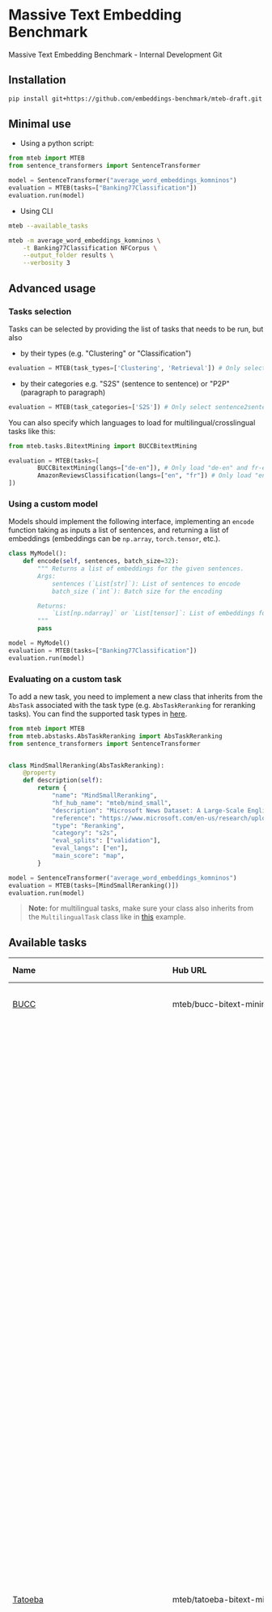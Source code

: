 # Massive Text Embedding Benchmark

Massive Text Embedding Benchmark - Internal Development Git

## Installation

```bash
pip install git+https://github.com/embeddings-benchmark/mteb-draft.git
```

## Minimal use

* Using a python script:

````python
from mteb import MTEB
from sentence_transformers import SentenceTransformer

model = SentenceTransformer("average_word_embeddings_komninos")
evaluation = MTEB(tasks=["Banking77Classification"])
evaluation.run(model)
````

* Using CLI

```bash
mteb --available_tasks

mteb -m average_word_embeddings_komninos \
    -t Banking77Classification NFCorpus \
    --output_folder results \
    --verbosity 3
```

## Advanced usage

### Tasks selection

Tasks can be selected by providing the list of tasks that needs to be run, but also

* by their types (e.g. "Clustering" or "Classification")

````python
evaluation = MTEB(task_types=['Clustering', 'Retrieval']) # Only select clustering and retrieval tasks
````

* by their categories e.g. "S2S" (sentence to sentence) or "P2P" (paragraph to paragraph)

````python
evaluation = MTEB(task_categories=['S2S']) # Only select sentence2sentence tasks
````

You can also specify which languages to load for multilingual/crosslingual tasks like this:

````python
from mteb.tasks.BitextMining import BUCCBitextMining

evaluation = MTEB(tasks=[
        BUCCBitextMining(langs=["de-en"]), # Only load "de-en" and fr-en" subsets of BUCC
        AmazonReviewsClassification(langs=["en", "fr"]) # Only load "en" and "fr" subsets of Amazon Reviews
])
````

### Using a custom model

Models should implement the following interface, implementing an `encode` function taking as inputs a list of sentences, and returning a list of embeddings (embeddings can be `np.array`, `torch.tensor`, etc.).

```python
class MyModel():
    def encode(self, sentences, batch_size=32):
        """ Returns a list of embeddings for the given sentences.
        Args:
            sentences (`List[str]`): List of sentences to encode
            batch_size (`int`): Batch size for the encoding

        Returns:
            `List[np.ndarray]` or `List[tensor]`: List of embeddings for the given sentences
        """
        pass

model = MyModel()
evaluation = MTEB(tasks=["Banking77Classification"])
evaluation.run(model)
```

### Evaluating on a custom task

To add a new task, you need to implement a new class that inherits from the `AbsTask` associated with the task type (e.g. `AbsTaskReranking` for reranking tasks). You can find the supported task types in [here](https://github.com/embeddings-benchmark/mteb-draft/tree/main/mteb/abstasks).

```python
from mteb import MTEB
from mteb.abstasks.AbsTaskReranking import AbsTaskReranking
from sentence_transformers import SentenceTransformer


class MindSmallReranking(AbsTaskReranking):
    @property
    def description(self):
        return {
            "name": "MindSmallReranking",
            "hf_hub_name": "mteb/mind_small",
            "description": "Microsoft News Dataset: A Large-Scale English Dataset for News Recommendation Research",
            "reference": "https://www.microsoft.com/en-us/research/uploads/prod/2019/03/nl4se18LinkSO.pdf",
            "type": "Reranking",
            "category": "s2s",
            "eval_splits": ["validation"],
            "eval_langs": ["en"],
            "main_score": "map",
        }

model = SentenceTransformer("average_word_embeddings_komninos")
evaluation = MTEB(tasks=[MindSmallReranking()])
evaluation.run(model)
```

> **Note:** for multilingual tasks, make sure your class also inherits from the `MultilingualTask` class like in [this](https://github.com/embeddings-benchmark/mteb-draft/blob/main/mteb/tasks/Classification/MTOPIntentClassification.py) example.

## Available tasks

| Name                                                                                                                                                                  | Hub URL                                          | Description                                                                                                                                                                                                      | Type               | Category   | Languages                                                                                                                                                                                                                                                                                                                                                                                                                                                                                                                                                                                                                                                                                                                                                                                                                                                                                                                                                                                                                                                                                                                                                                                                                                                                        |   N° Languages |
|:----------------------------------------------------------------------------------------------------------------------------------------------------------------------|:-------------------------------------------------|:-----------------------------------------------------------------------------------------------------------------------------------------------------------------------------------------------------------------|:-------------------|:-----------|:---------------------------------------------------------------------------------------------------------------------------------------------------------------------------------------------------------------------------------------------------------------------------------------------------------------------------------------------------------------------------------------------------------------------------------------------------------------------------------------------------------------------------------------------------------------------------------------------------------------------------------------------------------------------------------------------------------------------------------------------------------------------------------------------------------------------------------------------------------------------------------------------------------------------------------------------------------------------------------------------------------------------------------------------------------------------------------------------------------------------------------------------------------------------------------------------------------------------------------------------------------------------------------|---------------:|
| [BUCC](https://comparable.limsi.fr/bucc2018/bucc2018-task.html)                                                                                                       | mteb/bucc-bitext-mining                          | BUCC bitext mining dataset                                                                                                                                                                                       | BitextMining       | s2s        | ['de-en', 'fr-en', 'ru-en', 'zh-en']                                                                                                                                                                                                                                                                                                                                                                                                                                                                                                                                                                                                                                                                                                                                                                                                                                                                                                                                                                                                                                                                                                                                                                                                                                             |              4 |
| [Tatoeba](https://github.com/facebookresearch/LASER/tree/main/data/tatoeba/v1)                                                                                        | mteb/tatoeba-bitext-mining                       | 1,000 English-aligned sentence pairs for each language based on the Tatoeba corpus                                                                                                                               | BitextMining       | s2s        | ['sqi-eng', 'fry-eng', 'kur-eng', 'tur-eng', 'deu-eng', 'nld-eng', 'ron-eng', 'ang-eng', 'ido-eng', 'jav-eng', 'isl-eng', 'slv-eng', 'cym-eng', 'kaz-eng', 'est-eng', 'heb-eng', 'gla-eng', 'mar-eng', 'lat-eng', 'bel-eng', 'pms-eng', 'gle-eng', 'pes-eng', 'nob-eng', 'bul-eng', 'cbk-eng', 'hun-eng', 'uig-eng', 'rus-eng', 'spa-eng', 'hye-eng', 'tel-eng', 'afr-eng', 'mon-eng', 'arz-eng', 'hrv-eng', 'nov-eng', 'gsw-eng', 'nds-eng', 'ukr-eng', 'uzb-eng', 'lit-eng', 'ina-eng', 'lfn-eng', 'zsm-eng', 'ita-eng', 'cmn-eng', 'lvs-eng', 'glg-eng', 'ceb-eng', 'bre-eng', 'ben-eng', 'swg-eng', 'arq-eng', 'kab-eng', 'fra-eng', 'por-eng', 'tat-eng', 'oci-eng', 'pol-eng', 'war-eng', 'aze-eng', 'vie-eng', 'nno-eng', 'cha-eng', 'mhr-eng', 'dan-eng', 'ell-eng', 'amh-eng', 'pam-eng', 'hsb-eng', 'srp-eng', 'epo-eng', 'kzj-eng', 'awa-eng', 'fao-eng', 'mal-eng', 'ile-eng', 'bos-eng', 'cor-eng', 'cat-eng', 'eus-eng', 'yue-eng', 'swe-eng', 'dtp-eng', 'kat-eng', 'jpn-eng', 'csb-eng', 'xho-eng', 'orv-eng', 'ind-eng', 'tuk-eng', 'max-eng', 'swh-eng', 'hin-eng', 'dsb-eng', 'ber-eng', 'tam-eng', 'slk-eng', 'tgl-eng', 'ast-eng', 'mkd-eng', 'khm-eng', 'ces-eng', 'tzl-eng', 'urd-eng', 'ara-eng', 'kor-eng', 'yid-eng', 'fin-eng', 'tha-eng', 'wuu-eng'] |            112 |
| [AmazonCounterfactualClassification](https://arxiv.org/abs/2104.06893)                                                                                                | mteb/amazon_counterfactual                       | A collection of Amazon customer reviews annotated for counterfactual detection pair classification.                                                                                                              | Classification     | s2s        | ['en', 'de', 'en-ext', 'ja']                                                                                                                                                                                                                                                                                                                                                                                                                                                                                                                                                                                                                                                                                                                                                                                                                                                                                                                                                                                                                                                                                                                                                                                                                                                     |              4 |
| [AmazonPolarityClassification](https://dl.acm.org/doi/10.1145/2507157.2507163)                                                                                        | mteb/amazon_polarity                             | Amazon Polarity Classification Dataset.                                                                                                                                                                          | Classification     | s2s        | ['en']                                                                                                                                                                                                                                                                                                                                                                                                                                                                                                                                                                                                                                                                                                                                                                                                                                                                                                                                                                                                                                                                                                                                                                                                                                                                           |              1 |
| [AmazonReviewsClassification](https://arxiv.org/abs/2010.02573)                                                                                                       | mteb/amazon_reviews_multi                        | A collection of Amazon reviews specifically designed to aid research in multilingual text classification.                                                                                                        | Classification     | s2s        | ['en', 'de', 'es', 'fr', 'ja', 'zh']                                                                                                                                                                                                                                                                                                                                                                                                                                                                                                                                                                                                                                                                                                                                                                                                                                                                                                                                                                                                                                                                                                                                                                                                                                             |              6 |
| [Banking77Classification](https://arxiv.org/abs/2003.04807)                                                                                                           | mteb/banking77                                   | Dataset composed of online banking queries annotated with their corresponding intents.                                                                                                                           | Classification     | s2s        | ['en']                                                                                                                                                                                                                                                                                                                                                                                                                                                                                                                                                                                                                                                                                                                                                                                                                                                                                                                                                                                                                                                                                                                                                                                                                                                                           |              1 |
| [EmotionClassification](https://www.aclweb.org/anthology/D18-1404)                                                                                                    | mteb/emotion                                     | Emotion is a dataset of English Twitter messages with six basic emotions: anger, fear, joy, love, sadness, and surprise. For more detailed information please refer to the paper.                                | Classification     | s2s        | ['en']                                                                                                                                                                                                                                                                                                                                                                                                                                                                                                                                                                                                                                                                                                                                                                                                                                                                                                                                                                                                                                                                                                                                                                                                                                                                           |              1 |
| [ImdbClassification](http://www.aclweb.org/anthology/P11-1015)                                                                                                        | mteb/imdb                                        | Large Movie Review Dataset                                                                                                                                                                                       | Classification     | p2p        | ['en']                                                                                                                                                                                                                                                                                                                                                                                                                                                                                                                                                                                                                                                                                                                                                                                                                                                                                                                                                                                                                                                                                                                                                                                                                                                                           |              1 |
| [MassiveIntentClassification](https://arxiv.org/abs/2204.08582#:~:text=MASSIVE%20contains%201M%20realistic%2C%20parallel,diverse%20languages%20from%2029%20genera.)   | mteb/amazon_massive_intent                       | MASSIVE: A 1M-Example Multilingual Natural Language Understanding Dataset with 51 Typologically-Diverse Languages                                                                                                | Classification     | s2s        | ['af', 'am', 'ar', 'az', 'bn', 'cy', 'da', 'de', 'el', 'en', 'es', 'fa', 'fi', 'fr', 'he', 'hi', 'hu', 'hy', 'id', 'is', 'it', 'ja', 'jv', 'ka', 'km', 'kn', 'ko', 'lv', 'ml', 'mn', 'ms', 'my', 'nb', 'nl', 'pl', 'pt', 'ro', 'ru', 'sl', 'sq', 'sv', 'sw', 'ta', 'te', 'th', 'tl', 'tr', 'ur', 'vi', 'zh-CN', 'zh-TW']                                                                                                                                                                                                                                                                                                                                                                                                                                                                                                                                                                                                                                                                                                                                                                                                                                                                                                                                                         |             51 |
| [MassiveScenarioClassification](https://arxiv.org/abs/2204.08582#:~:text=MASSIVE%20contains%201M%20realistic%2C%20parallel,diverse%20languages%20from%2029%20genera.) | mteb/amazon_massive_scenario                     | MASSIVE: A 1M-Example Multilingual Natural Language Understanding Dataset with 51 Typologically-Diverse Languages                                                                                                | Classification     | s2s        | ['af', 'am', 'ar', 'az', 'bn', 'cy', 'da', 'de', 'el', 'en', 'es', 'fa', 'fi', 'fr', 'he', 'hi', 'hu', 'hy', 'id', 'is', 'it', 'ja', 'jv', 'ka', 'km', 'kn', 'ko', 'lv', 'ml', 'mn', 'ms', 'my', 'nb', 'nl', 'pl', 'pt', 'ro', 'ru', 'sl', 'sq', 'sv', 'sw', 'ta', 'te', 'th', 'tl', 'tr', 'ur', 'vi', 'zh-CN', 'zh-TW']                                                                                                                                                                                                                                                                                                                                                                                                                                                                                                                                                                                                                                                                                                                                                                                                                                                                                                                                                         |             51 |
| [MTOPDomainClassification](https://arxiv.org/pdf/2008.09335.pdf)                                                                                                      | mteb/mtop_domain                                 | MTOP: Multilingual Task-Oriented Semantic Parsing                                                                                                                                                                | Classification     | s2s        | ['en', 'de', 'es', 'fr', 'hi', 'th']                                                                                                                                                                                                                                                                                                                                                                                                                                                                                                                                                                                                                                                                                                                                                                                                                                                                                                                                                                                                                                                                                                                                                                                                                                             |              6 |
| [MTOPIntentClassification](https://arxiv.org/pdf/2008.09335.pdf)                                                                                                      | mteb/mtop_intent                                 | MTOP: Multilingual Task-Oriented Semantic Parsing                                                                                                                                                                | Classification     | s2s        | ['en', 'de', 'es', 'fr', 'hi', 'th']                                                                                                                                                                                                                                                                                                                                                                                                                                                                                                                                                                                                                                                                                                                                                                                                                                                                                                                                                                                                                                                                                                                                                                                                                                             |              6 |
| [ToxicConversationsClassification](https://www.kaggle.com/competitions/jigsaw-unintended-bias-in-toxicity-classification/overview)                                    | mteb/toxic_conversations_50k                     | Collection of comments from the Civil Comments platform together with annotations if the comment is toxic or not.                                                                                                | Classification     | s2s        | ['en']                                                                                                                                                                                                                                                                                                                                                                                                                                                                                                                                                                                                                                                                                                                                                                                                                                                                                                                                                                                                                                                                                                                                                                                                                                                                           |              1 |
| [TweetSentimentExtractionClassification](https://www.kaggle.com/competitions/tweet-sentiment-extraction/overview)                                                     | mteb/tweet_sentiment_extraction                  |                                                                                                                                                                                                                  | Classification     | s2s        | ['en']                                                                                                                                                                                                                                                                                                                                                                                                                                                                                                                                                                                                                                                                                                                                                                                                                                                                                                                                                                                                                                                                                                                                                                                                                                                                           |              1 |
| [ArxivClusteringP2P](https://www.kaggle.com/Cornell-University/arxiv)                                                                                                 | mteb/arxiv-clustering-p2p                        | Clustering of titles+abstract from arxiv. Clustering of 30 sets, either on the main or secondary category                                                                                                        | Clustering         | p2p        | ['en']                                                                                                                                                                                                                                                                                                                                                                                                                                                                                                                                                                                                                                                                                                                                                                                                                                                                                                                                                                                                                                                                                                                                                                                                                                                                           |              1 |
| [ArxivClusteringS2S](https://www.kaggle.com/Cornell-University/arxiv)                                                                                                 | mteb/arxiv-clustering-s2s                        | Clustering of titles from arxiv. Clustering of 30 sets, either on the main or secondary category                                                                                                                 | Clustering         | s2s        | ['en']                                                                                                                                                                                                                                                                                                                                                                                                                                                                                                                                                                                                                                                                                                                                                                                                                                                                                                                                                                                                                                                                                                                                                                                                                                                                           |              1 |
| [BiorxivClusteringP2P](https://api.biorxiv.org/)                                                                                                                      | mteb/biorxiv-clustering-p2p                      | Clustering of titles+abstract from biorxiv. Clustering of 10 sets, based on the main category.                                                                                                                   | Clustering         | p2p        | ['en']                                                                                                                                                                                                                                                                                                                                                                                                                                                                                                                                                                                                                                                                                                                                                                                                                                                                                                                                                                                                                                                                                                                                                                                                                                                                           |              1 |
| [BiorxivClusteringS2S](https://api.biorxiv.org/)                                                                                                                      | mteb/biorxiv-clustering-s2s                      | Clustering of titles from biorxiv. Clustering of 10 sets, based on the main category.                                                                                                                            | Clustering         | s2s        | ['en']                                                                                                                                                                                                                                                                                                                                                                                                                                                                                                                                                                                                                                                                                                                                                                                                                                                                                                                                                                                                                                                                                                                                                                                                                                                                           |              1 |
| [MedrxivClusteringP2P](https://api.biorxiv.org/)                                                                                                                      | mteb/medrxiv-clustering-p2p                      | Clustering of titles+abstract from medrxiv. Clustering of 10 sets, based on the main category.                                                                                                                   | Clustering         | p2p        | ['en']                                                                                                                                                                                                                                                                                                                                                                                                                                                                                                                                                                                                                                                                                                                                                                                                                                                                                                                                                                                                                                                                                                                                                                                                                                                                           |              1 |
| [MedrxivClusteringS2S](https://api.biorxiv.org/)                                                                                                                      | mteb/medrxiv-clustering-s2s                      | Clustering of titles from medrxiv. Clustering of 10 sets, based on the main category.                                                                                                                            | Clustering         | s2s        | ['en']                                                                                                                                                                                                                                                                                                                                                                                                                                                                                                                                                                                                                                                                                                                                                                                                                                                                                                                                                                                                                                                                                                                                                                                                                                                                           |              1 |
| [RedditClustering](https://arxiv.org/abs/2104.07081)                                                                                                                  | mteb/reddit-clustering                           | Clustering of titles from 199 subreddits. Clustering of 25 sets, each with 10-50 classes, and each class with 100 - 1000 sentences.                                                                              | Clustering         | s2s        | ['en']                                                                                                                                                                                                                                                                                                                                                                                                                                                                                                                                                                                                                                                                                                                                                                                                                                                                                                                                                                                                                                                                                                                                                                                                                                                                           |              1 |
| [RedditClusteringP2P](https://huggingface.co/datasets/sentence-transformers/reddit-title-body)                                                                        | mteb/reddit-clustering-p2p                       | Clustering of title+posts from reddit. Clustering of 10 sets of 50k paragraphs and 40 sets of 10k paragraphs.                                                                                                    | Clustering         | p2p        | ['en']                                                                                                                                                                                                                                                                                                                                                                                                                                                                                                                                                                                                                                                                                                                                                                                                                                                                                                                                                                                                                                                                                                                                                                                                                                                                           |              1 |
| [StackExchangeClustering](https://arxiv.org/abs/2104.07081)                                                                                                           | mteb/stackexchange-clustering                    | Clustering of titles from 121 stackexchanges. Clustering of 25 sets, each with 10-50 classes, and each class with 100 - 1000 sentences.                                                                          | Clustering         | s2s        | ['en']                                                                                                                                                                                                                                                                                                                                                                                                                                                                                                                                                                                                                                                                                                                                                                                                                                                                                                                                                                                                                                                                                                                                                                                                                                                                           |              1 |
| [StackExchangeClusteringP2P](https://huggingface.co/datasets/flax-sentence-embeddings/stackexchange_title_body_jsonl)                                                 | mteb/stackexchange-clustering-p2p                | Clustering of title+body from stackexchange. Clustering of 5 sets of 10k paragraphs and 5 sets of 5k paragraphs.                                                                                                 | Clustering         | p2p        | ['en']                                                                                                                                                                                                                                                                                                                                                                                                                                                                                                                                                                                                                                                                                                                                                                                                                                                                                                                                                                                                                                                                                                                                                                                                                                                                           |              1 |
| [TwentyNewsgroupsClustering](https://scikit-learn.org/0.19/datasets/twenty_newsgroups.html)                                                                           | mteb/twentynewsgroups-clustering                 | Clustering of the 20 Newsgroups dataset (subject only).                                                                                                                                                          | Clustering         | s2s        | ['en']                                                                                                                                                                                                                                                                                                                                                                                                                                                                                                                                                                                                                                                                                                                                                                                                                                                                                                                                                                                                                                                                                                                                                                                                                                                                           |              1 |
| [SprintDuplicateQuestions](https://www.aclweb.org/anthology/D18-1131/)                                                                                                | mteb/sprintduplicatequestions-pairclassification | Duplicate questions from the Sprint community.                                                                                                                                                                   | PairClassification | s2s        | ['en']                                                                                                                                                                                                                                                                                                                                                                                                                                                                                                                                                                                                                                                                                                                                                                                                                                                                                                                                                                                                                                                                                                                                                                                                                                                                           |              1 |
| [TwitterSemEval2015](https://alt.qcri.org/semeval2015/task1/)                                                                                                         | mteb/twittersemeval2015-pairclassification       | Paraphrase-Pairs of Tweets from the SemEval 2015 workshop.                                                                                                                                                       | PairClassification | s2s        | ['en']                                                                                                                                                                                                                                                                                                                                                                                                                                                                                                                                                                                                                                                                                                                                                                                                                                                                                                                                                                                                                                                                                                                                                                                                                                                                           |              1 |
| [TwitterURLCorpus](https://languagenet.github.io/)                                                                                                                    | mteb/twitterurlcorpus-pairclassification         | Paraphrase-Pairs of Tweets.                                                                                                                                                                                      | PairClassification | s2s        | ['en']                                                                                                                                                                                                                                                                                                                                                                                                                                                                                                                                                                                                                                                                                                                                                                                                                                                                                                                                                                                                                                                                                                                                                                                                                                                                           |              1 |
| [AskUbuntuDupQuestions](https://github.com/taolei87/askubuntu)                                                                                                        | mteb/askubuntudupquestions-reranking             | AskUbuntu Question Dataset - Questions from AskUbuntu with manual annotations marking pairs of questions as similar or non-similar                                                                               | Reranking          | s2s        | ['en']                                                                                                                                                                                                                                                                                                                                                                                                                                                                                                                                                                                                                                                                                                                                                                                                                                                                                                                                                                                                                                                                                                                                                                                                                                                                           |              1 |
| [MindSmallReranking](https://www.microsoft.com/en-us/research/uploads/prod/2019/03/nl4se18LinkSO.pdf)                                                                 | mteb/mind_small                                  | Microsoft News Dataset: A Large-Scale English Dataset for News Recommendation Research                                                                                                                           | Reranking          | s2s        | ['en']                                                                                                                                                                                                                                                                                                                                                                                                                                                                                                                                                                                                                                                                                                                                                                                                                                                                                                                                                                                                                                                                                                                                                                                                                                                                           |              1 |
| [SciDocs](https://allenai.org/data/scidocs)                                                                                                                           | mteb/scidocs-reranking                           | Ranking of related scientific papers based on their title.                                                                                                                                                       | Reranking          | s2s        | ['en']                                                                                                                                                                                                                                                                                                                                                                                                                                                                                                                                                                                                                                                                                                                                                                                                                                                                                                                                                                                                                                                                                                                                                                                                                                                                           |              1 |
| [StackOverflowDupQuestions](https://www.microsoft.com/en-us/research/uploads/prod/2019/03/nl4se18LinkSO.pdf)                                                          | mteb/stackoverflowdupquestions-reranking         | Stack Overflow Duplicate Questions Task for questions with the tags Java, JavaScript and Python                                                                                                                  | Reranking          | s2s        | ['en']                                                                                                                                                                                                                                                                                                                                                                                                                                                                                                                                                                                                                                                                                                                                                                                                                                                                                                                                                                                                                                                                                                                                                                                                                                                                           |              1 |
| [ArguAna](http://argumentation.bplaced.net/arguana/data)                                                                                                              | nan                                              | NFCorpus: A Full-Text Learning to Rank Dataset for Medical Information Retrieval                                                                                                                                 | Retrieval          | s2s        | ['en']                                                                                                                                                                                                                                                                                                                                                                                                                                                                                                                                                                                                                                                                                                                                                                                                                                                                                                                                                                                                                                                                                                                                                                                                                                                                           |              1 |
| [ClimateFEVER](https://www.sustainablefinance.uzh.ch/en/research/climate-fever.html)                                                                                  | nan                                              | CLIMATE-FEVER is a dataset adopting the FEVER methodology that consists of 1,535 real-world claims regarding climate-change.                                                                                     | Retrieval          | s2s        | ['en']                                                                                                                                                                                                                                                                                                                                                                                                                                                                                                                                                                                                                                                                                                                                                                                                                                                                                                                                                                                                                                                                                                                                                                                                                                                                           |              1 |
| [CQADupstackRetrieval](http://nlp.cis.unimelb.edu.au/resources/cqadupstack/)                                                                                          | nan                                              | CQADupStack: A Benchmark Data Set for Community Question-Answering Research                                                                                                                                      | Retrieval          | s2s        | ['en']                                                                                                                                                                                                                                                                                                                                                                                                                                                                                                                                                                                                                                                                                                                                                                                                                                                                                                                                                                                                                                                                                                                                                                                                                                                                           |              1 |
| [DBPedia](https://github.com/iai-group/DBpedia-Entity/)                                                                                                               | nan                                              | DBpedia-Entity is a standard test collection for entity search over the DBpedia knowledge base                                                                                                                   | Retrieval          | s2s        | ['en']                                                                                                                                                                                                                                                                                                                                                                                                                                                                                                                                                                                                                                                                                                                                                                                                                                                                                                                                                                                                                                                                                                                                                                                                                                                                           |              1 |
| [FEVER](https://fever.ai/)                                                                                                                                            | nan                                              | FEVER (Fact Extraction and VERification) consists of 185,445 claims generated by altering sentences extracted from Wikipedia and subsequently verified without knowledge of the sentence they were derived from. | Retrieval          | s2s        | ['en']                                                                                                                                                                                                                                                                                                                                                                                                                                                                                                                                                                                                                                                                                                                                                                                                                                                                                                                                                                                                                                                                                                                                                                                                                                                                           |              1 |
| [FiQA2018](https://sites.google.com/view/fiqa/)                                                                                                                       | nan                                              | Financial Opinion Mining and Question Answering                                                                                                                                                                  | Retrieval          | s2s        | ['en']                                                                                                                                                                                                                                                                                                                                                                                                                                                                                                                                                                                                                                                                                                                                                                                                                                                                                                                                                                                                                                                                                                                                                                                                                                                                           |              1 |
| [HotpotQA](https://hotpotqa.github.io/)                                                                                                                               | nan                                              | HotpotQA is a question answering dataset featuring natural, multi-hop questions, with strong supervision for supporting facts to enable more explainable question answering systems.                             | Retrieval          | s2s        | ['en']                                                                                                                                                                                                                                                                                                                                                                                                                                                                                                                                                                                                                                                                                                                                                                                                                                                                                                                                                                                                                                                                                                                                                                                                                                                                           |              1 |
| [MSMARCO](https://microsoft.github.io/msmarco/)                                                                                                                       | nan                                              | MS MARCO is a collection of datasets focused on deep learning in search                                                                                                                                          | Retrieval          | s2s        | ['en']                                                                                                                                                                                                                                                                                                                                                                                                                                                                                                                                                                                                                                                                                                                                                                                                                                                                                                                                                                                                                                                                                                                                                                                                                                                                           |              1 |
| [MSMARCOv2](https://microsoft.github.io/msmarco/TREC-Deep-Learning.html)                                                                                              | nan                                              | nan                                                                                                                                                                                                              | Retrieval          | s2s        | ['en']                                                                                                                                                                                                                                                                                                                                                                                                                                                                                                                                                                                                                                                                                                                                                                                                                                                                                                                                                                                                                                                                                                                                                                                                                                                                           |              1 |
| [NFCorpus](https://www.cl.uni-heidelberg.de/statnlpgroup/nfcorpus/)                                                                                                   | nan                                              | NFCorpus: A Full-Text Learning to Rank Dataset for Medical Information Retrieval                                                                                                                                 | Retrieval          | s2s        | ['en']                                                                                                                                                                                                                                                                                                                                                                                                                                                                                                                                                                                                                                                                                                                                                                                                                                                                                                                                                                                                                                                                                                                                                                                                                                                                           |              1 |
| [NQ](https://ai.google.com/research/NaturalQuestions/)                                                                                                                | nan                                              | NFCorpus: A Full-Text Learning to Rank Dataset for Medical Information Retrieval                                                                                                                                 | Retrieval          | s2s        | ['en']                                                                                                                                                                                                                                                                                                                                                                                                                                                                                                                                                                                                                                                                                                                                                                                                                                                                                                                                                                                                                                                                                                                                                                                                                                                                           |              1 |
| [QuoraRetrieval](https://quoradata.quora.com/First-Quora-Dataset-Release-Question-Pairs)                                                                              | nan                                              | QuoraRetrieval is based on questions that are marked as duplicates on the Quora platform. Given a question, find other (duplicate) questions.                                                                    | Retrieval          | s2s        | ['en']                                                                                                                                                                                                                                                                                                                                                                                                                                                                                                                                                                                                                                                                                                                                                                                                                                                                                                                                                                                                                                                                                                                                                                                                                                                                           |              1 |
| [SCIDOCS](https://allenai.org/data/scidocs)                                                                                                                           | nan                                              | SciDocs, a new evaluation benchmark consisting of seven document-level tasks ranging from citation prediction, to document classification and recommendation.                                                    | Retrieval          | s2s        | ['en']                                                                                                                                                                                                                                                                                                                                                                                                                                                                                                                                                                                                                                                                                                                                                                                                                                                                                                                                                                                                                                                                                                                                                                                                                                                                           |              1 |
| [SciFact](https://github.com/allenai/scifact)                                                                                                                         | nan                                              | nan                                                                                                                                                                                                              | Retrieval          | s2s        | ['en']                                                                                                                                                                                                                                                                                                                                                                                                                                                                                                                                                                                                                                                                                                                                                                                                                                                                                                                                                                                                                                                                                                                                                                                                                                                                           |              1 |
| [Touche2020](https://webis.de/events/touche-20/shared-task-1.html)                                                                                                    | nan                                              | Touché Task 1: Argument Retrieval for Controversial Questions                                                                                                                                                    | Retrieval          | s2s        | ['en']                                                                                                                                                                                                                                                                                                                                                                                                                                                                                                                                                                                                                                                                                                                                                                                                                                                                                                                                                                                                                                                                                                                                                                                                                                                                           |              1 |
| [TRECCOVID](https://ir.nist.gov/covidSubmit/index.html)                                                                                                               | nan                                              | nan                                                                                                                                                                                                              | Retrieval          | s2s        | ['en']                                                                                                                                                                                                                                                                                                                                                                                                                                                                                                                                                                                                                                                                                                                                                                                                                                                                                                                                                                                                                                                                                                                                                                                                                                                                           |              1 |
| [BIOSSES](https://tabilab.cmpe.boun.edu.tr/BIOSSES/DataSet.html)                                                                                                      | mteb/biosses-sts                                 | Biomedical Semantic Similarity Estimation.                                                                                                                                                                       | STS                | s2s        | ['en']                                                                                                                                                                                                                                                                                                                                                                                                                                                                                                                                                                                                                                                                                                                                                                                                                                                                                                                                                                                                                                                                                                                                                                                                                                                                           |              1 |
| [SICK-R](https://www.aclweb.org/anthology/S14-2001.pdf)                                                                                                               | mteb/biosses-sts                                 | Semantic Textual Similarity SICK-R dataset as described here:                                                                                                                                                    | STS                | s2s        | ['en']                                                                                                                                                                                                                                                                                                                                                                                                                                                                                                                                                                                                                                                                                                                                                                                                                                                                                                                                                                                                                                                                                                                                                                                                                                                                           |              1 |
| [STS12](https://www.aclweb.org/anthology/S12-1051.pdf)                                                                                                                | mteb/sts12-sts                                   | SemEval STS 2012 dataset.                                                                                                                                                                                        | STS                | s2s        | ['en']                                                                                                                                                                                                                                                                                                                                                                                                                                                                                                                                                                                                                                                                                                                                                                                                                                                                                                                                                                                                                                                                                                                                                                                                                                                                           |              1 |
| [STS13](https://www.aclweb.org/anthology/S13-1004/)                                                                                                                   | mteb/sts13-sts                                   | SemEval STS 2013 dataset.                                                                                                                                                                                        | STS                | s2s        | ['en']                                                                                                                                                                                                                                                                                                                                                                                                                                                                                                                                                                                                                                                                                                                                                                                                                                                                                                                                                                                                                                                                                                                                                                                                                                                                           |              1 |
| [STS14](http://alt.qcri.org/semeval2014/task10/)                                                                                                                      | mteb/sts14-sts                                   | SemEval STS 2014 dataset. Currently only the English dataset                                                                                                                                                     | STS                | s2s        | ['en']                                                                                                                                                                                                                                                                                                                                                                                                                                                                                                                                                                                                                                                                                                                                                                                                                                                                                                                                                                                                                                                                                                                                                                                                                                                                           |              1 |
| [STS15](http://alt.qcri.org/semeval2015/task2/)                                                                                                                       | mteb/sts15-sts                                   | SemEval STS 2015 dataset                                                                                                                                                                                         | STS                | s2s        | ['en']                                                                                                                                                                                                                                                                                                                                                                                                                                                                                                                                                                                                                                                                                                                                                                                                                                                                                                                                                                                                                                                                                                                                                                                                                                                                           |              1 |
| [STS16](http://alt.qcri.org/semeval2016/task1/)                                                                                                                       | mteb/sts16-sts                                   | SemEval STS 2016 dataset                                                                                                                                                                                         | STS                | s2s        | ['en']                                                                                                                                                                                                                                                                                                                                                                                                                                                                                                                                                                                                                                                                                                                                                                                                                                                                                                                                                                                                                                                                                                                                                                                                                                                                           |              1 |
| [STS17](http://alt.qcri.org/semeval2016/task1/)                                                                                                                       | mteb/sts17-crosslingual-sts                      | STS 2017 dataset                                                                                                                                                                                                 | STS                | s2s        | ['ko-ko', 'ar-ar', 'en-ar', 'en-de', 'en-en', 'en-tr', 'es-en', 'es-es', 'fr-en', 'it-en', 'nl-en']                                                                                                                                                                                                                                                                                                                                                                                                                                                                                                                                                                                                                                                                                                                                                                                                                                                                                                                                                                                                                                                                                                                                                                              |             11 |
| [STS22](https://competitions.codalab.org/competitions/33835)                                                                                                          | mteb/sts22-crosslingual-sts                      | SemEval 2022 Task 8: Multilingual News Article Similarity                                                                                                                                                        | STS                | s2s        | {'en': 'en', 'de': 'de', 'es': 'es', 'pl': 'pl', 'tr': 'tr', 'ar': 'ar', 'ru': 'ru', 'zh': 'zh', 'fr': 'fr', 'de-en': 'de-en', 'es-en': 'es-en', 'it': 'it', 'pl-en': 'pl-en', 'zh-en': 'zh-en', 'es-it': 'es-it', 'de-fr': 'de-fr', 'de-pl': 'de-pl', 'fr-pl': 'fr-pl'}                                                                                                                                                                                                                                                                                                                                                                                                                                                                                                                                                                                                                                                                                                                                                                                                                                                                                                                                                                                                         |             18 |
| [STSBenchmark](http://ixa2.si.ehu.es/stswiki/index.php/STSbenchmark)                                                                                                  | mteb/stsbenchmark-sts                            | Semantic Textual Similarity Benchmark (STSbenchmark) dataset.                                                                                                                                                    | STS                | s2s        | ['en']                                                                                                                                                                                                                                                                                                                                                                                                                                                                                                                                                                                                                                                                                                                                                                                                                                                                                                                                                                                                                                                                                                                                                                                                                                                                           |              1 |
| [SummEval](https://tabilab.cmpe.boun.edu.tr/BIOSSES/DataSet.html)                                                                                                     | mteb/summeval                                    | Biomedical Semantic Similarity Estimation.                                                                                                                                                                       | Summarization      | s2s        | ['en']                                                                                                                                                                                                                                                                                                                                                                                                                                                                                                                                                                                                                                                                                                                                                                                                                                                                                                                                                                                                                                                                                                                                                                                                                                                                           |              1 |
